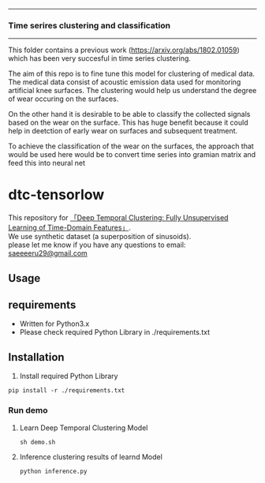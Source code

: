 -----------------------------
### Time serires clustering and classification
-----------------------------

This folder contains a previous work (https://arxiv.org/abs/1802.01059) which 
has been very succesful in time series clustering. 

The aim of this repo is to fine tune this model for clustering of medical data. The medical data consist of acoustic emission data used for monitoring artificial knee surfaces.  The clustering would help us understand the degree of wear occuring on the  surfaces.

On the other hand it is desirable to be able to classify the collected signals based on the wear on the surface. This has huge benefit because it could help in deetction of early wear on surfaces and subsequent treatment.

To achieve the classification of the wear on the surfaces, the approach that would be used here would be to convert time series into gramian matrix and feed this into neural net

# dtc-tensorlow
This repository for [「Deep Temporal Clustering: Fully Unsupervised Learning of Time-Domain Features」](https://arxiv.org/abs/1802.01059).  
We use synthetic dataset (a superposition of sinusoids).  
please let me know if you have any questions to email: saeeeeru29@gmail.com

## Usage
## requirements
- Written for Python3.x
- Please check required Python Library in ./requirements.txt

## Installation
1. Install required Python Library

~~~
pip install -r ./requirements.txt
~~~

### Run demo
1. Learn Deep Temporal Clustering Model

	```
	sh demo.sh
	```

2. Inference clustering results of learnd Model

	```
	python inference.py
	```
